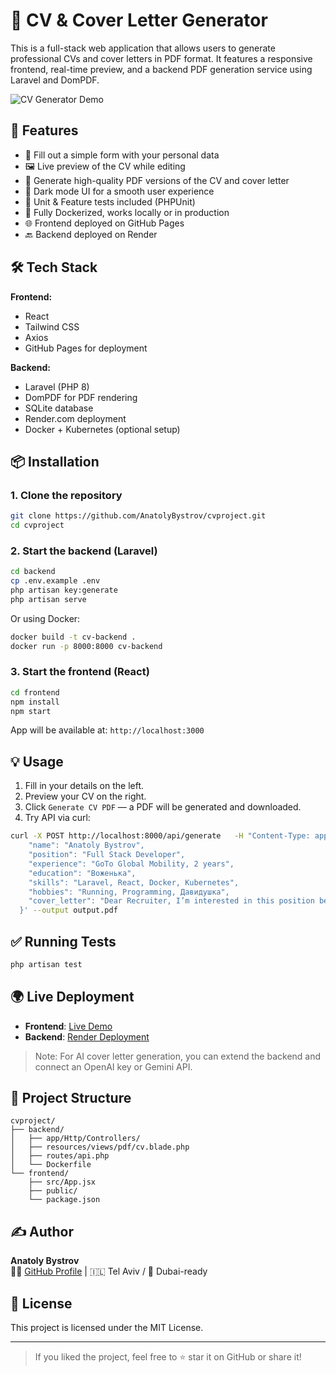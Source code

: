 
# 📄 CV & Cover Letter Generator

This is a full-stack web application that allows users to generate professional CVs and cover letters in PDF format. It features a responsive frontend, real-time preview, and a backend PDF generation service using Laravel and DomPDF.

![CV Generator Demo](https://media.giphy.com/media/08AtjJVKoPzcVNGGFJ/giphy.gif)

## 🚀 Features

- 📝 Fill out a simple form with your personal data
- 🖼️ Live preview of the CV while editing
- 📄 Generate high-quality PDF versions of the CV and cover letter
- 🌙 Dark mode UI for a smooth user experience
- 🧪 Unit & Feature tests included (PHPUnit)
- 🐳 Fully Dockerized, works locally or in production
- 🌐 Frontend deployed on GitHub Pages
- 🔙 Backend deployed on Render

## 🛠️ Tech Stack

**Frontend:**
- React
- Tailwind CSS
- Axios
- GitHub Pages for deployment

**Backend:**
- Laravel (PHP 8)
- DomPDF for PDF rendering
- SQLite database
- Render.com deployment
- Docker + Kubernetes (optional setup)

## 📦 Installation

### 1. Clone the repository
```bash
git clone https://github.com/AnatolyBystrov/cvproject.git
cd cvproject
```

### 2. Start the backend (Laravel)
```bash
cd backend
cp .env.example .env
php artisan key:generate
php artisan serve
```
Or using Docker:
```bash
docker build -t cv-backend .
docker run -p 8000:8000 cv-backend
```

### 3. Start the frontend (React)
```bash
cd frontend
npm install
npm start
```
App will be available at: `http://localhost:3000`

## 💡 Usage

1. Fill in your details on the left.
2. Preview your CV on the right.
3. Click `Generate CV PDF` — a PDF will be generated and downloaded.
4. Try API via curl:
```bash
curl -X POST http://localhost:8000/api/generate   -H "Content-Type: application/json"   -d '{
    "name": "Anatoly Bystrov",
    "position": "Full Stack Developer",
    "experience": "GoTo Global Mobility, 2 years",
    "education": "Bоженька",
    "skills": "Laravel, React, Docker, Kubernetes",
    "hobbies": "Running, Programming, Давидушка",
    "cover_letter": "Dear Recruiter, I’m interested in this position because I can do everything."
  }' --output output.pdf
```

## ✅ Running Tests
```bash
php artisan test
```

## 🌍 Live Deployment

- **Frontend**: [Live Demo](https://anatolybystrov.github.io/cvproject/)
- **Backend**: [Render Deployment](https://cvproject-g1yv.onrender.com)

> Note: For AI cover letter generation, you can extend the backend and connect an OpenAI key or Gemini API.

## 📁 Project Structure
```
cvproject/
├── backend/
│   ├── app/Http/Controllers/
│   ├── resources/views/pdf/cv.blade.php
│   ├── routes/api.php
│   └── Dockerfile
└── frontend/
    ├── src/App.jsx
    ├── public/
    └── package.json
```

## ✍️ Author

**Anatoly Bystrov**  
👨‍💻 [GitHub Profile](https://github.com/AnatolyBystrov) | 🇮🇱 Tel Aviv / 🛫 Dubai-ready

## 📜 License

This project is licensed under the MIT License.

---
> If you liked the project, feel free to ⭐ star it on GitHub or share it!
